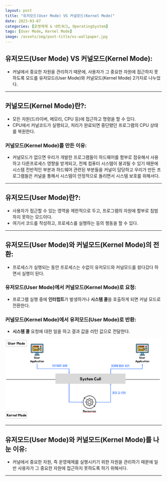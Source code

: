 ```yaml
---
layout: post
title: "유저모드(User Mode) VS 커널모드(Kernel Mode)"
date: 2023-03-07
categories: [운영체제 & 네트워크, OperatingSystem]
tags: [User Mode, Kernel Mode]
image: /assets/img/post-title/os-wallpaper.jpg
---
```


## 유저모드(User Mode) VS 커널모드(Kernel Mode):
- 커널에서 중요한 자원을 관리하기 때문에, 사용자가 그 중요한 자원에 접근하지 못하도록 모드를 유저모드(User Mode)와 커널모드(Kernel Mode) 2가지로 나누었다.

* * *

## 커널모드(Kernel Mode)란?:
- 모든 자원(드라이버, 메모리, CPU 등)에 접근하고 명령을 할 수 있다.
- CPU에서 커널코드가 실행되고, 처리가 완료되면 중단됐던 프로그램의 CPU 상태를 복원한다.

### 커널모드(Kernel Mode)를 만든 이유:
- 커널모드가 없으면 우리가 개발한 프로그램들이 하드웨어를 함부로 점유해서 사용하고 다른프로세스 영향을 받게되고, 전체 컴퓨터 시스템이 붕괴될 수 있기 때문에 시스템 전반적인 부분과 하드웨어 관련된 부분들을 커널이 담당하고 우리가 만든 프로그램들은 커널을 통해서 시스템이 안정적으로 돌리면서 시스템 보호를 위해서다.

* * *

## 유저모드(User Mode)란?:
- 사용자가 접근할 수 있는 영역을 제한적으로 두고, 프로그램의 자원에 함부로 침범하지 못하는 모드이다.
- 여기서 코드를 작성하고, 프로세스를 실행하는 등의 행동을 할 수 있다.

* * *

## 유저모드(User Mode)와 커널모드(Kernel Mode)의 전환:
- 프로세스가 실행되는 동안 프로세스는 수없이 유저모드와 커널모드를 왔다갔다 하면서 실행이 된다.

### 유저모드(User Mode)에서 커널모드(Kernel Mode)로 요청:
- 프로그램 실행 중에 **인터럽트**가 발생하거나 **시스템 콜**을 호출하게 되면 커널 모드로 전환한다.

### 커널모드(Kernel Mode)에서 유저모드(User Mode)로 반환:
- **시스템 콜** 요청에 대한 일을 하고 결과 값을 리턴 값으로 전달한다.

[![텍스트](/assets/img/post/Operating%20System/%EC%9C%A0%EC%A0%80%EB%AA%A8%EB%93%9C%20%EC%BB%A4%EB%84%90%EB%AA%A8%EB%93%9C%20%ED%9D%90%EB%A6%84.png)](/assets/img/post/Operating%20System/%EC%9C%A0%EC%A0%80%EB%AA%A8%EB%93%9C%20%EC%BB%A4%EB%84%90%EB%AA%A8%EB%93%9C%20%ED%9D%90%EB%A6%84.png)

* * *

## 유저모드(User Mode)와 커널모드(Kernel Mode)를 나눈 이유:
- 커널에서 중요한 자원, 즉 운영체제를 실행시키기 위한 자원을 관리하기 때문에 일반 사용자가 그 중요한 자원에 접근하지 못하도록 하기 위해서다.

* * *